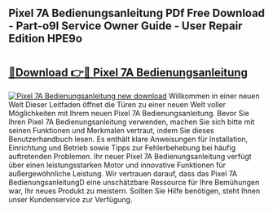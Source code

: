 ## Pixel 7A Bedienungsanleitung PDf Free Download - Part-o9l Service Owner Guide - User Repair Edition HPE9o

# <h2><a href="http://df5xoy.blite.top/?on=Pixel+7A+Bedienungsanleitung">🔗Download 👉🔴 Pixel 7A Bedienungsanleitung</a></h2>

[![Pixel 7A Bedienungsanleitung new download](https://i.imgur.com/lujVjoI.png)](http://df5xoy.blite.top/?on=Pixel+7A+Bedienungsanleitung)
Willkommen in einer neuen Welt Dieser Leitfaden öffnet die Türen zu einer neuen Welt voller Möglichkeiten mit Ihrem neuen Pixel 7A Bedienungsanleitung. Bevor Sie Ihren Pixel 7A Bedienungsanleitung verwenden, machen Sie sich bitte mit seinen Funktionen und Merkmalen vertraut, indem Sie dieses Benutzerhandbuch lesen. Es enthält klare Anweisungen für Installation, Einrichtung und Betrieb sowie Tipps zur Fehlerbehebung bei häufig auftretenden Problemen. Ihr neuer Pixel 7A Bedienungsanleitung verfügt über einen leistungsstarken Motor und innovative Funktionen für außergewöhnliche Leistung. Wir vertrauen darauf, dass das Pixel 7A BedienungsanleitungD eine unschätzbare Ressource für Ihre Bemühungen war, Ihr neues Produkt zu meistern. Sollten Sie Hilfe benötigen, steht Ihnen unser Kundenservice zur Verfügung.
